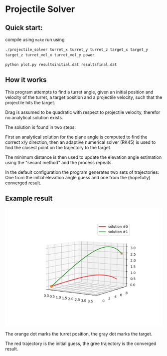 # Projectile Solver

## Quick start:

compile using `make` run using

`./projectile_solver turret_x turret_y turret_z target_x target_y target_z turret_vel_x turret_vel_y power`

`python plot.py resultsinitial.dat resultsfinal.dat`


## How it works

This program attempts to find a turret angle, given an initial position and velocity of the turret, a target position and a projectile velocity, such that the projectile hits the target.

Drag is assumed to be quadratic with respect to projectile velocity, therefor no analytical solution exists. 

The solution is found in two steps:

First an analytical solution for the plane angle is computed to find the correct x/y direction, then an adaptive numerical solver (RK45) is used to find the closest point on the trajectory to the target.

The minimum distance is then used to update the elevation angle estimation using the "secant method" and the process repeats.

In the default configuration the program generates two sets of trajectories: One from the initial elevation angle guess and one from the (hopefully) converged result.


## Example result

![Example of the result](example_result.png)

The orange dot marks the turret position, the gray dot marks the target. 

The red trajectory is the initial guess, the gree trajectory is the converged result.
